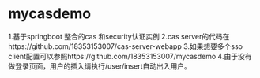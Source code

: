 # mycasdemo
1.基于springboot 整合的cas 和security认证实例 
2.cas server的代码在https://github.com/18353153007/cas-server-webapp
3.如果想要多个sso client配置可以参照https://github.com/18353153007/mycasdemo
4.由于没有做登录页面，用户的插入请执行/user/insert自动出入用户。
